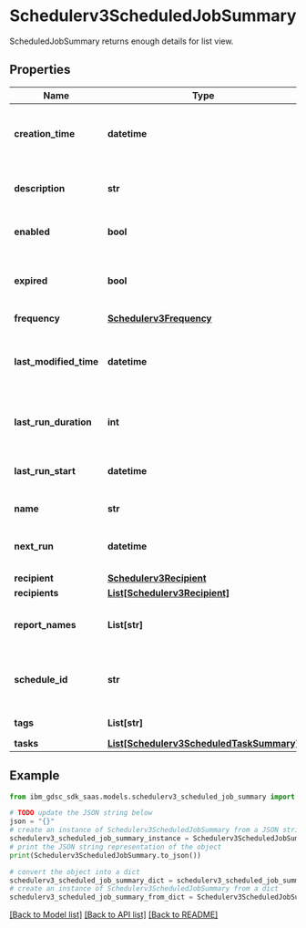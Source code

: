 # Schedulerv3ScheduledJobSummary

ScheduledJobSummary returns enough details for list view.

## Properties

Name | Type | Description | Notes
------------ | ------------- | ------------- | -------------
**creation_time** | **datetime** | Optional: Timestamp when the scheduled job was created. | [optional] 
**description** | **str** | Optional: Description for the scheduledJob. | [optional] 
**enabled** | **bool** | Enabled or disable the schedule. | [optional] 
**expired** | **bool** | Optional: If this schedule is expired or continues forever. | [optional] 
**frequency** | [**Schedulerv3Frequency**](Schedulerv3Frequency.md) |  | [optional] 
**last_modified_time** | **datetime** | Optional: Timestamp for the last time the scheduled job was modified. | [optional] 
**last_run_duration** | **int** | Optional: Duration of the previous run. | [optional] 
**last_run_start** | **datetime** | Optional: Timestamp for the previous run. | [optional] 
**name** | **str** | Schedule name. | [optional] 
**next_run** | **datetime** | Optional: Timestamp for the next jobrun. | [optional] 
**recipient** | [**Schedulerv3Recipient**](Schedulerv3Recipient.md) |  | [optional] 
**recipients** | [**List[Schedulerv3Recipient]**](Schedulerv3Recipient.md) |  | [optional] 
**report_names** | **List[str]** | Optional: Reports run by this scheduled job. | [optional] 
**schedule_id** | **str** | ID for this record. It is automatically created by the database. | [optional] 
**tags** | **List[str]** | Optional: Tags to use. | [optional] 
**tasks** | [**List[Schedulerv3ScheduledTaskSummary]**](Schedulerv3ScheduledTaskSummary.md) |  | [optional] 

## Example

```python
from ibm_gdsc_sdk_saas.models.schedulerv3_scheduled_job_summary import Schedulerv3ScheduledJobSummary

# TODO update the JSON string below
json = "{}"
# create an instance of Schedulerv3ScheduledJobSummary from a JSON string
schedulerv3_scheduled_job_summary_instance = Schedulerv3ScheduledJobSummary.from_json(json)
# print the JSON string representation of the object
print(Schedulerv3ScheduledJobSummary.to_json())

# convert the object into a dict
schedulerv3_scheduled_job_summary_dict = schedulerv3_scheduled_job_summary_instance.to_dict()
# create an instance of Schedulerv3ScheduledJobSummary from a dict
schedulerv3_scheduled_job_summary_from_dict = Schedulerv3ScheduledJobSummary.from_dict(schedulerv3_scheduled_job_summary_dict)
```
[[Back to Model list]](../README.md#documentation-for-models) [[Back to API list]](../README.md#documentation-for-api-endpoints) [[Back to README]](../README.md)


